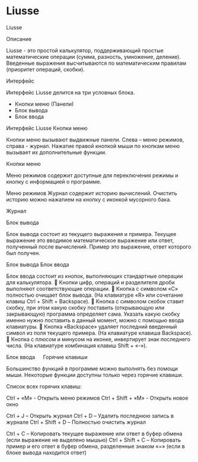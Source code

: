 # Liusse #
<p2 align="center">Liusse</p2>

Описание 

Liusse - это простой калькулятор, поддерживающий простые математические операции (сумма, разность, умножение, деление). Введенные выражения высчитываются по математическим правилам (приоритет операций, скобки).

Интерфейс

Интерфейс Liusse делится на три условных блока.
- Кнопки меню (Панели)
- Блок вывода
- Блок ввода
 
Интерфейс Liusse
Кнопки меню

Кнопки меню вызывают выдвижные панели. Слева – меню режимов, справа - журнал. Нажатие правой кнопкой мыши по кнопкам меню вызывает их дополнительные функции.

 
Кнопки меню

Меню режимов содержит доступные для переключения режимы и кнопку с информацией о программе.

 
Меню режимов
Журнал содержит историю вычислений. Очистить историю можно нажатием на кнопку с иконкой мусорного бака.

 
Журнал

Блок вывода

Блок вывода состоит из текущего выражения и примера. Текущее выражение это вводимое математическое выражение или ответ, полученный после вычислений. Пример это выражение, ответ которого был получен.

 
Блок вывода
Блок ввода

Блок ввода состоит из кнопок, выполняющих стандартные операции для калькулятора.
	Кнопки цифр, операций и разделителя дроби выполняют соответствующие операции.
	Кнопка с символом «С» полностью очищает блок вывода. (На клавиатуре «R» или сочетание клавиш Ctrl + Shift + Backspace).
	Кнопка с символом скобок ставит скобку, при этом какую скобку поставить (открывающую или закрывающую) программа определяет сама. Указать какую скобку именно нужно поставить в данный момент, можно с помощью ввода клавиатуры. 
	Кнопка «Backspace» удаляет последний введенный символ из поля текущего примера. (На клавиатуре клавиша Backspace).
	Кнопка с плюсом и минусом на иконке, инвертирует знак последнего числа. (На клавиатуре комбинация клавиш Shift + «-»).

 
Блок ввода
 
Горячие клавиши

Большинство функций в программе можно выполнять без помощи мыши. Некоторые функции доступны только через горячие клавиши.

Список всех горячих клавиш:

Ctrl + «M» - Открыть меню режимов
Ctrl + Shift + «M» - Открыть новое окно

Ctrl + J – Открыть журнал
Ctrl + D – Удалить последнюю запись в журнале
Ctrl + Shift + D – Полностью очистить журнал

Ctrl + C – Копировать текущее выражение или ответ в буфер обмена (если выражение не выделено мышью)
Ctrl + Shift + C – Копировать пример и его ответ в буфер обмена, разделенные знаком «=» (если в блоке вывода находится ответ)
